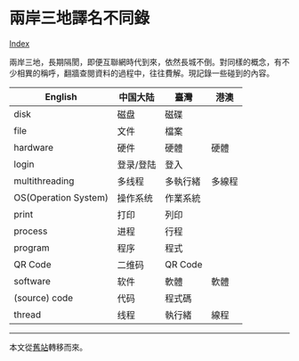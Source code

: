 # 兩岸三地譯名不同錄

[Index](index.md)

兩岸三地，長期隔閡，即便互聯網時代到來，依然長城不倒。對同樣的概念，有不少相異的稱呼，翻牆查閱資料的過程中，往往費解。現記錄一些碰到的內容。

| English              | 中国大陆  | 臺灣     | 港澳   |
|----------------------|-----------|----------|--------|
| disk                 | 磁盘      | 磁碟     |        |
| file                 | 文件      | 檔案     |        |
| hardware             | 硬件      | 硬體     | 硬體   |
| login                | 登录/登陆 | 登入     |        |
| multithreading       | 多线程    | 多執行緒 | 多線程 |
| OS(Operation System) | 操作系统  | 作業系統 |        |
| print                | 打印      | 列印     |        |
| process              | 进程      | 行程     |        |
| program              | 程序      | 程式     |        |
| QR Code              | 二维码    | QR Code  |        |
| software             | 软件      | 軟體     | 軟體   |
| (source) code        | 代码      | 程式碼   |        |
| thread               | 线程      | 執行緒   | 線程   |

---

本文從[舊站](https://sites.google.com/site/iridiumsite/it/my-glossary/translation_cn_tw_hk)轉移而來。
